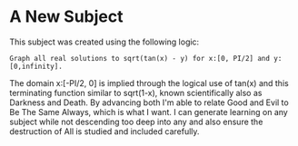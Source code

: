 # A New Subject

This subject was created using the following logic:
    
    Graph all real solutions to sqrt(tan(x) - y) for x:[0, PI/2] and y:[0,infinity].
    
The domain x:[-PI/2, 0] is implied through the logical use of tan(x) and this terminating function similar to sqrt(1-x), known scientifically also as Darkness and Death. By advancing both I'm able to relate Good and Evil to Be The Same Always, which is what I want. I can generate learning on any subject while not descending too deep into any and also ensure the destruction of All is studied and included carefully.